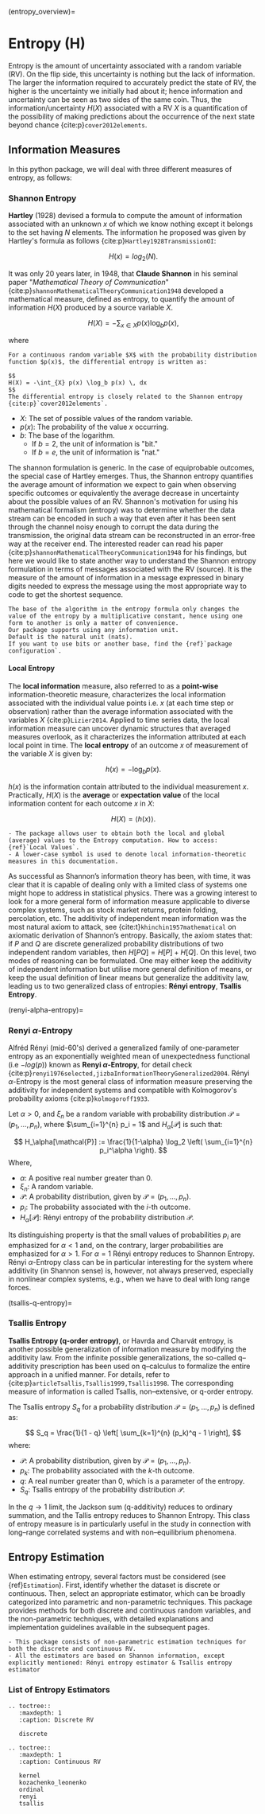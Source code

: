 (entropy_overview)=
# Entropy **(H)**

Entropy is the amount of uncertainty associated with a random variable (RV).
On the flip side, this uncertainty is nothing but the lack of information.
The larger the information required to accurately predict the state of RV, the higher is the uncertainty we initially had about it; hence information and uncertainty can be seen as two sides of the same coin.
Thus, the information/uncertainty $H(X)$ associated with a RV $X$ is a quantification of the possibility of making predictions about the occurrence of the next state beyond chance {cite:p}`cover2012elements`.

## Information Measures
In this python package, we will deal with three different measures of entropy, as follows:
### Shannon Entropy
**Hartley** (1928) devised a formula to compute the amount of information associated with an unknown $x$ of which we know nothing except it belongs to the set having $N$ elements.
The information he proposed was given by Hartley's formula as follows {cite:p}`Hartley1928TransmissionOI`:

$$
H(x) = log_2(N).
$$

It was only 20 years later, in 1948, that **Claude Shannon** in his seminal paper "_Mathematical Theory of Communication_" {cite:p}`shannonMathematicalTheoryCommunication1948` developed a mathematical measure, defined as entropy, to quantify the amount of information $H(X)$ produced by a source variable $X$.

$$
H(X) = -\sum_{x \in X} p(x) \log_b p(x),
$$

where

```{sidebar} Continuous Variable
For a continuous random variable $X$ with the probability distribution function $p(x)$, the differential entropy is written as:

$$
H(X) = -\int_{X} p(x) \log_b p(x) \, dx
$$
The differential entropy is closely related to the Shannon entropy {cite:p}`cover2012elements`.
```

- $X$: The set of possible values of the random variable.
- $p(x)$: The probability of the value $x$ occurring.
- $b$: The base of the logarithm.
  - If $b = 2$, the unit of information is "bit."
  - If $b = e$, the unit of information is "nat."

The shannon formulation is generic.
In the case of equiprobable outcomes, the special case of Hartley emerges.
Thus, the Shannon entropy quantifies the average amount of information we expect to gain when observing specific outcomes or equivalently the average decrease in uncertainty about the possible values of an RV.
Shannon's motivation for using his mathematical formalism (entropy) was to determine whether the data stream can be encoded in such a way that even after it has been sent through the channel noisy enough to corrupt the data during the transmission,
the original data stream can be reconstructed in an error-free way at the receiver end. The interested reader can read his paper {cite:p}`shannonMathematicalTheoryCommunication1948` for his findings, but here we would like to state another way to understand the Shannon entropy formulation in terms of messages associated with the RV (source).
It is the measure of the amount of information in a message expressed in binary digits needed to express the message using the most appropriate way to code to get the shortest sequence.

```{note}
The base of the algorithm in the entropy formula only changes the value of the entropy by a multiplicative constant, hence using one form to another is only a matter of convenience.
Our package supports using any information unit.
Default is the natural unit (nats).
If you want to use bits or another base, find the {ref}`package configuration`.
```

#### Local Entropy
The **local information** measure, also referred to as a **point-wise** information-theoretic measure, characterizes the local information associated with the individual value points i.e. $x$ (at each time step or observation) rather than the average information associated with the variables $X$ {cite:p}`Lizier2014`.
Applied to time series data, the local information measure can uncover dynamic structures that averaged measures overlook, as it characterizes the information attributed at each local point in time.
The **local entropy** of an outcome $x$ of measurement of the variable $X$ is given by:

$$
h(x) = -\log_b p(x).
$$

$h(x)$ is the information contain attributed to the individual measurement $x$.
Practically, $H(X)$ is the **average** or **expectation value** of the local information content for each outcome $x$ in $X$:

$$
H(X) = \langle h(x) \rangle.
$$

```{note}
- The package allows user to obtain both the local and global (average) values to the Entropy computation. How to access: {ref}`Local Values`.
- A lower-case symbol is used to denote local information-theoretic measures in this documentation.
```

As successful as Shannon’s information theory has been, with time, it was clear that it is capable of dealing only with a limited class of systems one might hope to address in statistical physics.
There was a growing interest to look for a more general form of information measure applicable to diverse complex systems, such as stock market returns, protein folding, percolation, etc.
The additivity of independent mean information was the most natural axiom to attack, see {cite:t}`khinchin1957mathematical` on axiomatic derivation of Shannon’s entropy.
Basically, the axiom states that: if $P$ and $Q$ are discrete generalized probability distributions of two independent random variables, then $H[P Q] = H[P]+H[Q]$.
On this level, two modes of reasoning can be formulated. One may either keep the additivity of independent information but utilise more general definition of means, or keep the usual definition of linear means but generalize the additivity law, leading us to two generalized class of entropies: **Rényi entropy**, **Tsallis Entropy**.

(renyi-alpha-entropy)=
### Renyi $\alpha$-Entropy
Alfréd Rényi (mid-60's) derived a generalized family of one-parameter entropy as an exponentially weighted mean of unexpectedness functional (i.e $-log(p)$) known as **Renyi $\alpha$-Entropy**, for detail check {cite:p}`renyi1976selected,jizbaInformationTheoryGeneralized2004`.
Rényi $\alpha$-Entropy is the most general class of information measure preserving the additivity for independent systems and compatible with Kolmogorov's probability axioms {cite:p}`kolmogoroff1933`.

Let $\alpha > 0$, and $\xi_n$ be a random variable with probability distribution $\mathcal{P} = (p_1, ..., p_n)$, where $\sum_{i=1}^{n} p_i = 1$ and $H_\alpha[\mathcal{P}]$ is such that:

$$
H_\alpha[\mathcal{P}] := \frac{1}{1-\alpha} \log_2 \left( \sum_{i=1}^{n} p_i^\alpha \right).
$$
Where,
- $\alpha$: A positive real number greater than 0.
- $\xi_n$: A random variable.
- $\mathcal{P}$: A probability distribution, given by $\mathcal{P} = (p_1, ..., p_n)$.
- $p_i$: The probability associated with the $i$-th outcome.
- $H_\alpha[\mathcal{P}]$: Rényi entropy of the probability distribution $\mathcal{P}$.

Its distinguishing property is that the small values of probabilities $p_i$ are emphasized for $\alpha < 1$ and, on the contrary, larger probabilities are emphasized for $\alpha > 1$. For $\alpha = 1$ Rényi entropy reduces to Shannon Entropy.
Rényi $\alpha$-Entropy class can be in particular interesting for the system where additivity (in Shannon sense) is, however, not always preserved, especially in nonlinear complex systems, e.g., when we have to deal with long range forces.

(tsallis-q-entropy)=
### Tsallis Entropy
**Tsallis Entropy (q-order entropy)**, or Havrda and Charvát entropy, is another possible generalization of information measure by modifying the additivity law.
From the infinite possible generalizations, the so-called q–additivity prescription has been used on q–calculus to formalize the entire approach in a unified manner.
For details, refer to {cite:p}`articleTsallis,Tsallis1999,Tsallis1998`.
The corresponding measure of information is called Tsallis, non–extensive, or q-order entropy.

The Tsallis entropy $S_q$ for a probability distribution $\mathcal{P} = (p_1, ..., p_n)$ is defined as:

$$
S_q = \frac{1}{1 - q} \left[ \sum_{k=1}^{n} (p_k)^q - 1 \right],
$$
where:
- $\mathcal{P}$: A probability distribution, given by $\mathcal{P} = (p_1, ..., p_n)$.
- $p_k$: The probability associated with the $k$-th outcome.
- $q$: A real number greater than 0, which is a parameter of the entropy.
- $S_q$: Tsallis entropy of the probability distribution $\mathcal{P}$.

In the $q \to 1$ limit, the Jackson sum (q-additivity) reduces to ordinary summation, and the Tallis entropy reduces to Shannon Entropy.
This class of entropy measure is in particularly useful in the study in connection with long–range correlated systems and with non–equilibrium phenomena.

## Entropy Estimation
   When estimating entropy, several factors must be considered (see {ref}`Estimation`). First, identify whether the dataset is discrete or continuous. Then, select an appropriate estimator, which can be broadly categorized into parametric and non-parametric techniques. This package provides methods for both discrete and continuous random variables, and the non-parametric techniques, with detailed explanations and implementation guidelines available in the subsequent pages.

```{note}
- This package consists of non-parametric estimation techniques for both the discrete and continuous RV.
- All the estimators are based on Shannon information, except explicitly mentioned: Rényi entropy estimator & Tsallis entropy estimator
```

### List of Entropy Estimators

```{eval-rst}
.. toctree::
   :maxdepth: 1
   :caption: Discrete RV

   discrete

.. toctree::
   :maxdepth: 1
   :caption: Continuous RV

   kernel
   kozachenko_leonenko
   ordinal
   renyi
   tsallis
```
